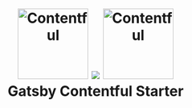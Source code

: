 <h1 align="center">
    <img alt="Contentful" title="Contentful" src="https://www.gatsbyjs.org/monogram.svg" width="140">
    <img src="https://img.icons8.com/color/48/DA5454/filled-like.png">
    <img alt="Contentful" title="Contentful" src="https://avatars1.githubusercontent.com/u/472182?s=280&v=4" width="140"> </br>
    Gatsby Contentful Starter
</h1>
